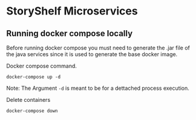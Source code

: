 # StoryShelf Microservices

## Running docker compose locally

Before running docker compose you must need to generate the .jar file of the java services since it is used to generate the base docker image.

Docker compose command.
```shell
docker-compose up -d
```
Note: The Argument `-d` is meant to be for a dettached process execution.

Delete containers
```shell
docker-compose down
```